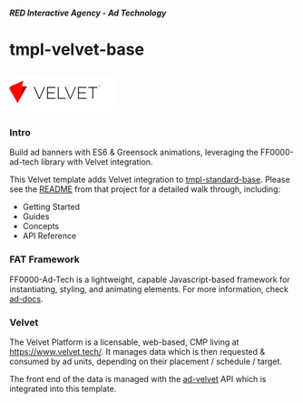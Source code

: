 ##### RED Interactive Agency - Ad Technology

# tmpl-velvet-base

## ![Velvet Logo](https://github.com/ff0000-ad-tech/readme-assets/blob/master/ad-velvet/velvet-logo.png)

### Intro 

Build ad banners with ES6 & Greensock animations, leveraging the FF0000-ad-tech library with Velvet integration. 

This Velvet template adds Velvet integration to [tmpl-standard-base](https://github.com/ff0000-ad-tech/tmpl-standard-base/).
Please see the [README](https://github.com/ff0000-ad-tech/tmpl-standard-base/blob/master/README.md) from that project for a detailed walk through, including:
 - Getting Started
 - Guides
 - Concepts
 - API Reference

### FAT Framework

FF0000-Ad-Tech is a lightweight, capable Javascript-based framework for instantiating, styling, and animating elements. For more information, check [ad-docs](https://github.com/ff0000-ad-tech/ad-docs/blob/master/README.md).

### Velvet

The Velvet Platform is a licensable, web-based, CMP living at https://www.velvet.tech/. It manages data which is then requested & consumed by ad units, depending on their placement / schedule / target. 

The front end of the data is managed with the [ad-velvet](https://github.com/ff0000-ad-tech/ad-velvet/blob/master/README.md) API which is integrated into this template.
